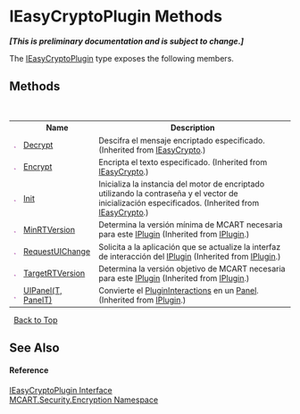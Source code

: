 # IEasyCryptoPlugin Methods
 _**\[This is preliminary documentation and is subject to change.\]**_

The <a href="78667689-b497-0a50-9737-4174b3827eee">IEasyCryptoPlugin</a> type exposes the following members.


## Methods
&nbsp;<table><tr><th></th><th>Name</th><th>Description</th></tr><tr><td>![Public method](media/pubmethod.gif "Public method")</td><td><a href="30e20def-3061-2a92-a999-ab21aa14ff7d">Decrypt</a></td><td>
Descifra el mensaje encriptado especificado.
 (Inherited from <a href="d3dabdec-6d8b-55d5-feb1-c57335b60e27">IEasyCrypto</a>.)</td></tr><tr><td>![Public method](media/pubmethod.gif "Public method")</td><td><a href="0f9c477c-682c-d3d2-deb1-8d4826e3c43c">Encrypt</a></td><td>
Encripta el texto especificado.
 (Inherited from <a href="d3dabdec-6d8b-55d5-feb1-c57335b60e27">IEasyCrypto</a>.)</td></tr><tr><td>![Public method](media/pubmethod.gif "Public method")</td><td><a href="3c40e595-ccca-76ea-f3d3-b31b80776c52">Init</a></td><td>
Inicializa la instancia del motor de encriptado utilizando la contraseña y el vector de inicialización especificados.
 (Inherited from <a href="d3dabdec-6d8b-55d5-feb1-c57335b60e27">IEasyCrypto</a>.)</td></tr><tr><td>![Public method](media/pubmethod.gif "Public method")</td><td><a href="515c14ee-7c71-5931-e4da-1a81f13c04b4">MinRTVersion</a></td><td>
Determina la versión mínima de MCART necesaria para este <a href="4ee0e2a7-cfcb-eb2f-49cb-5ac7500b7e3d">IPlugin</a>
 (Inherited from <a href="4ee0e2a7-cfcb-eb2f-49cb-5ac7500b7e3d">IPlugin</a>.)</td></tr><tr><td>![Public method](media/pubmethod.gif "Public method")</td><td><a href="8c70b32c-f24e-611e-6587-0b7eda98d4c1">RequestUIChange</a></td><td>
Solicita a la aplicación que se actualize la interfaz de interacción del <a href="4ee0e2a7-cfcb-eb2f-49cb-5ac7500b7e3d">IPlugin</a>
 (Inherited from <a href="4ee0e2a7-cfcb-eb2f-49cb-5ac7500b7e3d">IPlugin</a>.)</td></tr><tr><td>![Public method](media/pubmethod.gif "Public method")</td><td><a href="fb564643-022e-8bbf-2a2e-e31aae7335b9">TargetRTVersion</a></td><td>
Determina la versión objetivo de MCART necesaria para este <a href="4ee0e2a7-cfcb-eb2f-49cb-5ac7500b7e3d">IPlugin</a>
 (Inherited from <a href="4ee0e2a7-cfcb-eb2f-49cb-5ac7500b7e3d">IPlugin</a>.)</td></tr><tr><td>![Public method](media/pubmethod.gif "Public method")</td><td><a href="712276a8-9e79-6edd-e379-f5732f61636d">UIPanel(T, PanelT)</a></td><td>
Convierte el <a href="7db3f295-b0fd-5b1d-f43f-b3a33977c10b">PluginInteractions</a> en un <a href="http://msdn2.microsoft.com/es-es/library/ms611631" target="_blank">Panel</a>.
 (Inherited from <a href="4ee0e2a7-cfcb-eb2f-49cb-5ac7500b7e3d">IPlugin</a>.)</td></tr></table>&nbsp;
<a href="#ieasycryptoplugin-methods">Back to Top</a>

## See Also


#### Reference
<a href="78667689-b497-0a50-9737-4174b3827eee">IEasyCryptoPlugin Interface</a><br /><a href="e67f9c19-8f2e-4254-d207-cccc7508c995">MCART.Security.Encryption Namespace</a><br />